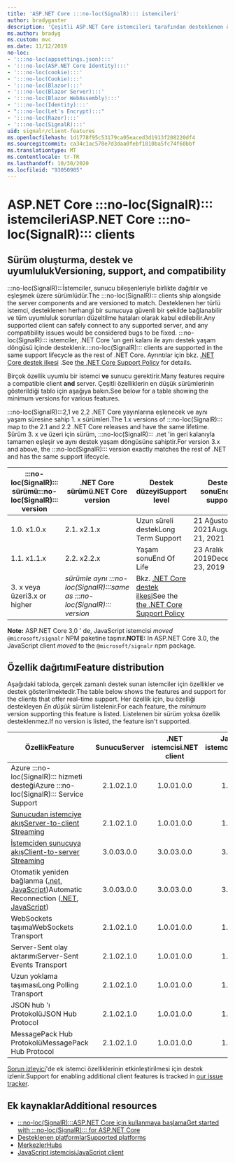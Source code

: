 ```yaml
---
title: 'ASP.NET Core :::no-loc(SignalR)::: istemcileri'
author: bradygaster
description: 'Çeşitli ASP.NET Core istemcileri tarafından desteklenen özellikleri öğrenin :::no-loc(SignalR)::: .'
ms.author: bradyg
ms.custom: mvc
ms.date: 11/12/2019
no-loc:
- ':::no-loc(appsettings.json):::'
- ':::no-loc(ASP.NET Core Identity):::'
- ':::no-loc(cookie):::'
- ':::no-loc(Cookie):::'
- ':::no-loc(Blazor):::'
- ':::no-loc(Blazor Server):::'
- ':::no-loc(Blazor WebAssembly):::'
- ':::no-loc(Identity):::'
- ":::no-loc(Let's Encrypt):::"
- ':::no-loc(Razor):::'
- ':::no-loc(SignalR):::'
uid: signalr/client-features
ms.openlocfilehash: 1d1778f95c53179ca05eaced3d1913f208220df4
ms.sourcegitcommit: ca34c1ac578e7d3daa0febf1810ba5fc74f60bbf
ms.translationtype: MT
ms.contentlocale: tr-TR
ms.lasthandoff: 10/30/2020
ms.locfileid: "93050985"
---
```

# <a name="aspnet-core-no-locsignalr-clients"></a><span data-ttu-id="6db36-103">ASP.NET Core :::no-loc(SignalR)::: istemcileri</span><span class="sxs-lookup"><span data-stu-id="6db36-103">ASP.NET Core :::no-loc(SignalR)::: clients</span></span>

## <a name="versioning-support-and-compatibility"></a><span data-ttu-id="6db36-104">Sürüm oluşturma, destek ve uyumluluk</span><span class="sxs-lookup"><span data-stu-id="6db36-104">Versioning, support, and compatibility</span></span>

<span data-ttu-id="6db36-105">:::no-loc(SignalR):::İstemciler, sunucu bileşenleriyle birlikte dağıtılır ve eşleşmek üzere sürümlüdür.</span><span class="sxs-lookup"><span data-stu-id="6db36-105">The :::no-loc(SignalR)::: clients ship alongside the server components and are versioned to match.</span></span> <span data-ttu-id="6db36-106">Desteklenen her türlü istemci, desteklenen herhangi bir sunucuya güvenli bir şekilde bağlanabilir ve tüm uyumluluk sorunları düzeltilme hataları olarak kabul edilebilir.</span><span class="sxs-lookup"><span data-stu-id="6db36-106">Any supported client can safely connect to any supported server, and any compatibility issues would be considered bugs to be fixed.</span></span> <span data-ttu-id="6db36-107">:::no-loc(SignalR)::: istemciler, .NET Core 'un geri kalanı ile aynı destek yaşam döngüsü içinde desteklenir.</span><span class="sxs-lookup"><span data-stu-id="6db36-107">:::no-loc(SignalR)::: clients are supported in the same support lifecycle as the rest of .NET Core.</span></span> <span data-ttu-id="6db36-108">Ayrıntılar için bkz. [.NET Core destek ilkesi](https://dotnet.microsoft.com/platform/support/policy/dotnet-core) .</span><span class="sxs-lookup"><span data-stu-id="6db36-108">See [the .NET Core Support Policy](https://dotnet.microsoft.com/platform/support/policy/dotnet-core) for details.</span></span>

<span data-ttu-id="6db36-109">Birçok özellik uyumlu bir istemci **ve** sunucu gerektirir.</span><span class="sxs-lookup"><span data-stu-id="6db36-109">Many features require a compatible client **and** server.</span></span> <span data-ttu-id="6db36-110">Çeşitli özelliklerin en düşük sürümlerinin gösterildiği tablo için aşağıya bakın.</span><span class="sxs-lookup"><span data-stu-id="6db36-110">See below for a table showing the minimum versions for various features.</span></span>

<span data-ttu-id="6db36-111">:::no-loc(SignalR):::2,1 ve 2,2 .NET Core yayınlarına eşlenecek ve aynı yaşam süresine sahip 1. x sürümleri.</span><span class="sxs-lookup"><span data-stu-id="6db36-111">The 1.x versions of :::no-loc(SignalR)::: map to the 2.1 and 2.2 .NET Core releases and have the same lifetime.</span></span> <span data-ttu-id="6db36-112">Sürüm 3. x ve üzeri için sürüm, :::no-loc(SignalR)::: .net 'in geri kalanıyla tamamen eşleşir ve aynı destek yaşam döngüsüne sahiptir.</span><span class="sxs-lookup"><span data-stu-id="6db36-112">For version 3.x and above, the :::no-loc(SignalR)::: version exactly matches the rest of .NET and has the same support lifecycle.</span></span>

| <span data-ttu-id="6db36-113">:::no-loc(SignalR)::: sürümü</span><span class="sxs-lookup"><span data-stu-id="6db36-113">:::no-loc(SignalR)::: version</span></span> | <span data-ttu-id="6db36-114">.NET Core sürümü</span><span class="sxs-lookup"><span data-stu-id="6db36-114">.NET Core version</span></span> | <span data-ttu-id="6db36-115">Destek düzeyi</span><span class="sxs-lookup"><span data-stu-id="6db36-115">Support level</span></span> | <span data-ttu-id="6db36-116">Destek sonu</span><span class="sxs-lookup"><span data-stu-id="6db36-116">End of support</span></span> |
| - | - | - | - |
| <span data-ttu-id="6db36-117">1.0. x</span><span class="sxs-lookup"><span data-stu-id="6db36-117">1.0.x</span></span> | <span data-ttu-id="6db36-118">2.1. x</span><span class="sxs-lookup"><span data-stu-id="6db36-118">2.1.x</span></span> | <span data-ttu-id="6db36-119">Uzun süreli destek</span><span class="sxs-lookup"><span data-stu-id="6db36-119">Long Term Support</span></span> | <span data-ttu-id="6db36-120">21 Ağustos 2021</span><span class="sxs-lookup"><span data-stu-id="6db36-120">August 21, 2021</span></span> |
| <span data-ttu-id="6db36-121">1.1. x</span><span class="sxs-lookup"><span data-stu-id="6db36-121">1.1.x</span></span> | <span data-ttu-id="6db36-122">2.2. x</span><span class="sxs-lookup"><span data-stu-id="6db36-122">2.2.x</span></span> | <span data-ttu-id="6db36-123">Yaşam sonu</span><span class="sxs-lookup"><span data-stu-id="6db36-123">End Of Life</span></span> | <span data-ttu-id="6db36-124">23 Aralık 2019</span><span class="sxs-lookup"><span data-stu-id="6db36-124">December 23, 2019</span></span> |
| <span data-ttu-id="6db36-125">3. x veya üzeri</span><span class="sxs-lookup"><span data-stu-id="6db36-125">3.x or higher</span></span> | <span data-ttu-id="6db36-126">*sürümle aynı :::no-loc(SignalR):::*</span><span class="sxs-lookup"><span data-stu-id="6db36-126">*same as :::no-loc(SignalR)::: version*</span></span> | <span data-ttu-id="6db36-127">Bkz. [.NET Core destek ilkesi](https://dotnet.microsoft.com/platform/support/policy/dotnet-core)</span><span class="sxs-lookup"><span data-stu-id="6db36-127">See the [the .NET Core Support Policy](https://dotnet.microsoft.com/platform/support/policy/dotnet-core)</span></span> |

<span data-ttu-id="6db36-128">**Note:** ASP.NET Core 3,0 ' de, JavaScript istemcisi *moved* `@microsoft/signalr` NPM paketine taşınır.</span><span class="sxs-lookup"><span data-stu-id="6db36-128">**NOTE:** In ASP.NET Core 3.0, the JavaScript client *moved* to the `@microsoft/signalr` npm package.</span></span>

## <a name="feature-distribution"></a><span data-ttu-id="6db36-129">Özellik dağıtımı</span><span class="sxs-lookup"><span data-stu-id="6db36-129">Feature distribution</span></span>

<span data-ttu-id="6db36-130">Aşağıdaki tabloda, gerçek zamanlı destek sunan istemciler için özellikler ve destek gösterilmektedir.</span><span class="sxs-lookup"><span data-stu-id="6db36-130">The table below shows the features and support for the clients that offer real-time support.</span></span> <span data-ttu-id="6db36-131">Her özellik için, bu özelliği destekleyen *En düşük* sürüm listelenir.</span><span class="sxs-lookup"><span data-stu-id="6db36-131">For each feature, the *minimum* version supporting this feature is listed.</span></span> <span data-ttu-id="6db36-132">Listelenen bir sürüm yoksa özellik desteklenmez.</span><span class="sxs-lookup"><span data-stu-id="6db36-132">If no version is listed, the feature isn't supported.</span></span>

| <span data-ttu-id="6db36-133">Özellik</span><span class="sxs-lookup"><span data-stu-id="6db36-133">Feature</span></span> | <span data-ttu-id="6db36-134">Sunucu</span><span class="sxs-lookup"><span data-stu-id="6db36-134">Server</span></span> | <span data-ttu-id="6db36-135">.NET istemcisi</span><span class="sxs-lookup"><span data-stu-id="6db36-135">.NET client</span></span> | <span data-ttu-id="6db36-136">JavaScript istemcisi</span><span class="sxs-lookup"><span data-stu-id="6db36-136">JavaScript client</span></span> | <span data-ttu-id="6db36-137">Java istemcisi</span><span class="sxs-lookup"><span data-stu-id="6db36-137">Java client</span></span> |
| ---- | :-: | :-: | :-: | :-: |
| <span data-ttu-id="6db36-138">Azure :::no-loc(SignalR)::: hizmeti desteği</span><span class="sxs-lookup"><span data-stu-id="6db36-138">Azure :::no-loc(SignalR)::: Service Support</span></span> |<span data-ttu-id="6db36-139">2.1.0</span><span class="sxs-lookup"><span data-stu-id="6db36-139">2.1.0</span></span>|<span data-ttu-id="6db36-140">1.0.0</span><span class="sxs-lookup"><span data-stu-id="6db36-140">1.0.0</span></span>|<span data-ttu-id="6db36-141">1.0.0</span><span class="sxs-lookup"><span data-stu-id="6db36-141">1.0.0</span></span>|<span data-ttu-id="6db36-142">1.0.0</span><span class="sxs-lookup"><span data-stu-id="6db36-142">1.0.0</span></span>|
| [<span data-ttu-id="6db36-143">Sunucudan istemciye akış</span><span class="sxs-lookup"><span data-stu-id="6db36-143">Server-to-client Streaming</span></span>](xref:signalr/streaming)          |<span data-ttu-id="6db36-144">2.1.0</span><span class="sxs-lookup"><span data-stu-id="6db36-144">2.1.0</span></span>|<span data-ttu-id="6db36-145">1.0.0</span><span class="sxs-lookup"><span data-stu-id="6db36-145">1.0.0</span></span>|<span data-ttu-id="6db36-146">1.0.0</span><span class="sxs-lookup"><span data-stu-id="6db36-146">1.0.0</span></span>|<span data-ttu-id="6db36-147">1.0.0</span><span class="sxs-lookup"><span data-stu-id="6db36-147">1.0.0</span></span>|
| [<span data-ttu-id="6db36-148">İstemciden sunucuya akış</span><span class="sxs-lookup"><span data-stu-id="6db36-148">Client-to-server Streaming</span></span>](xref:signalr/streaming)          |<span data-ttu-id="6db36-149">3.0.0</span><span class="sxs-lookup"><span data-stu-id="6db36-149">3.0.0</span></span>|<span data-ttu-id="6db36-150">3.0.0</span><span class="sxs-lookup"><span data-stu-id="6db36-150">3.0.0</span></span>|<span data-ttu-id="6db36-151">3.0.0</span><span class="sxs-lookup"><span data-stu-id="6db36-151">3.0.0</span></span>|<span data-ttu-id="6db36-152">3.0.0</span><span class="sxs-lookup"><span data-stu-id="6db36-152">3.0.0</span></span>|
| <span data-ttu-id="6db36-153">Otomatik yeniden bağlanma ([.net](./dotnet-client.md?tabs=visual-studio&view=aspnetcore-3.0#handle-lost-connection), [JavaScript](./javascript-client.md?view=aspnetcore-3.0#reconnect-clients))</span><span class="sxs-lookup"><span data-stu-id="6db36-153">Automatic Reconnection ([.NET](./dotnet-client.md?tabs=visual-studio&view=aspnetcore-3.0#handle-lost-connection), [JavaScript](./javascript-client.md?view=aspnetcore-3.0#reconnect-clients))</span></span>          |<span data-ttu-id="6db36-154">3.0.0</span><span class="sxs-lookup"><span data-stu-id="6db36-154">3.0.0</span></span>|<span data-ttu-id="6db36-155">3.0.0</span><span class="sxs-lookup"><span data-stu-id="6db36-155">3.0.0</span></span>|<span data-ttu-id="6db36-156">3.0.0</span><span class="sxs-lookup"><span data-stu-id="6db36-156">3.0.0</span></span>|❌|
| <span data-ttu-id="6db36-157">WebSockets taşıma</span><span class="sxs-lookup"><span data-stu-id="6db36-157">WebSockets Transport</span></span> |<span data-ttu-id="6db36-158">2.1.0</span><span class="sxs-lookup"><span data-stu-id="6db36-158">2.1.0</span></span>|<span data-ttu-id="6db36-159">1.0.0</span><span class="sxs-lookup"><span data-stu-id="6db36-159">1.0.0</span></span>|<span data-ttu-id="6db36-160">1.0.0</span><span class="sxs-lookup"><span data-stu-id="6db36-160">1.0.0</span></span>|<span data-ttu-id="6db36-161">1.0.0</span><span class="sxs-lookup"><span data-stu-id="6db36-161">1.0.0</span></span>|
| <span data-ttu-id="6db36-162">Server-Sent olay aktarımı</span><span class="sxs-lookup"><span data-stu-id="6db36-162">Server-Sent Events Transport</span></span> |<span data-ttu-id="6db36-163">2.1.0</span><span class="sxs-lookup"><span data-stu-id="6db36-163">2.1.0</span></span>|<span data-ttu-id="6db36-164">1.0.0</span><span class="sxs-lookup"><span data-stu-id="6db36-164">1.0.0</span></span>|<span data-ttu-id="6db36-165">1.0.0</span><span class="sxs-lookup"><span data-stu-id="6db36-165">1.0.0</span></span>|❌|
| <span data-ttu-id="6db36-166">Uzun yoklama taşıması</span><span class="sxs-lookup"><span data-stu-id="6db36-166">Long Polling Transport</span></span> |<span data-ttu-id="6db36-167">2.1.0</span><span class="sxs-lookup"><span data-stu-id="6db36-167">2.1.0</span></span>|<span data-ttu-id="6db36-168">1.0.0</span><span class="sxs-lookup"><span data-stu-id="6db36-168">1.0.0</span></span>|<span data-ttu-id="6db36-169">1.0.0</span><span class="sxs-lookup"><span data-stu-id="6db36-169">1.0.0</span></span>|<span data-ttu-id="6db36-170">3.0.0</span><span class="sxs-lookup"><span data-stu-id="6db36-170">3.0.0</span></span>|
| <span data-ttu-id="6db36-171">JSON hub 'ı Protokolü</span><span class="sxs-lookup"><span data-stu-id="6db36-171">JSON Hub Protocol</span></span> |<span data-ttu-id="6db36-172">2.1.0</span><span class="sxs-lookup"><span data-stu-id="6db36-172">2.1.0</span></span>|<span data-ttu-id="6db36-173">1.0.0</span><span class="sxs-lookup"><span data-stu-id="6db36-173">1.0.0</span></span>|<span data-ttu-id="6db36-174">1.0.0</span><span class="sxs-lookup"><span data-stu-id="6db36-174">1.0.0</span></span>|<span data-ttu-id="6db36-175">1.0.0</span><span class="sxs-lookup"><span data-stu-id="6db36-175">1.0.0</span></span>|
| <span data-ttu-id="6db36-176">MessagePack Hub Protokolü</span><span class="sxs-lookup"><span data-stu-id="6db36-176">MessagePack Hub Protocol</span></span> |<span data-ttu-id="6db36-177">2.1.0</span><span class="sxs-lookup"><span data-stu-id="6db36-177">2.1.0</span></span>|<span data-ttu-id="6db36-178">1.0.0</span><span class="sxs-lookup"><span data-stu-id="6db36-178">1.0.0</span></span>|<span data-ttu-id="6db36-179">1.0.0</span><span class="sxs-lookup"><span data-stu-id="6db36-179">1.0.0</span></span>|❌|

<span data-ttu-id="6db36-180">[Sorun izleyici](https://github.com/dotnet/AspNetCore/issues)'de ek istemci özelliklerinin etkinleştirilmesi için destek izlenir.</span><span class="sxs-lookup"><span data-stu-id="6db36-180">Support for enabling additional client features is tracked in [our issue tracker](https://github.com/dotnet/AspNetCore/issues).</span></span>

## <a name="additional-resources"></a><span data-ttu-id="6db36-181">Ek kaynaklar</span><span class="sxs-lookup"><span data-stu-id="6db36-181">Additional resources</span></span>

* [<span data-ttu-id="6db36-182">:::no-loc(SignalR):::ASP.NET Core için kullanmaya başlama</span><span class="sxs-lookup"><span data-stu-id="6db36-182">Get started with :::no-loc(SignalR)::: for ASP.NET Core</span></span>](xref:tutorials/signalr)
* [<span data-ttu-id="6db36-183">Desteklenen platformlar</span><span class="sxs-lookup"><span data-stu-id="6db36-183">Supported platforms</span></span>](xref:signalr/supported-platforms)
* [<span data-ttu-id="6db36-184">Merkezler</span><span class="sxs-lookup"><span data-stu-id="6db36-184">Hubs</span></span>](xref:signalr/hubs)
* [<span data-ttu-id="6db36-185">JavaScript istemcisi</span><span class="sxs-lookup"><span data-stu-id="6db36-185">JavaScript client</span></span>](xref:signalr/javascript-client)